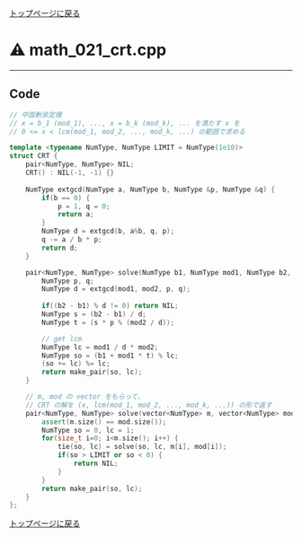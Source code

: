 <!-- Mathjax Support -->
<script type="text/javascript" async
  src="https://cdn.mathjax.org/mathjax/latest/MathJax.js?config=TeX-MML-AM_CHTML">
</script>


[トップページに戻る](../index.html)

# :warning: math\_021\_crt.cpp
---

## Code

```cpp
// 中国剰余定理
// x = b_1 (mod_1), ..., x = b_k (mod_k), ... を満たす x を
// 0 <= x < lcm(mod_1, mod_2, ..., mod_k, ...) の範囲で求める

template <typename NumType, NumType LIMIT = NumType(1e10)>
struct CRT {
    pair<NumType, NumType> NIL;
    CRT() : NIL(-1, -1) {}
    
    NumType extgcd(NumType a, NumType b, NumType &p, NumType &q) {
        if(b == 0) {
            p = 1, q = 0;
            return a;
        }
        NumType d = extgcd(b, a%b, q, p);
        q -= a / b * p;
        return d;
    }

    pair<NumType, NumType> solve(NumType b1, NumType mod1, NumType b2, NumType mod2) {
        NumType p, q;
        NumType d = extgcd(mod1, mod2, p, q);
        
        if((b2 - b1) % d != 0) return NIL;
        NumType s = (b2 - b1) / d;
        NumType t = (s * p % (mod2 / d));

        // get lcm
        NumType lc = mod1 / d * mod2;
        NumType so = (b1 + mod1 * t) % lc;
        (so += lc) %= lc;
        return make_pair(so, lc);
    }

    // m, mod の vector をもらって、
    // CRT の解を (x, lcm(mod_1, mod_2, ..., mod_k, ...)) の形で返す
    pair<NumType, NumType> solve(vector<NumType> m, vector<NumType> mod) {
        assert(m.size() == mod.size());
        NumType so = 0, lc = 1;
        for(size_t i=0; i<m.size(); i++) {
            tie(so, lc) = solve(so, lc, m[i], mod[i]);
            if(so > LIMIT or so < 0) {
                return NIL;
            }
        }
        return make_pair(so, lc);
    }
};

```

[トップページに戻る](../index.html)
